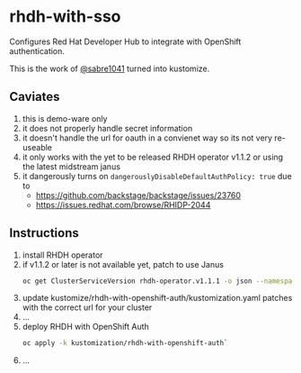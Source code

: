# rhdh-with-sso

Configures Red Hat Developer Hub to integrate with OpenShift authentication.

This is the work of [@sabre1041](https://github.com/sabre1041) turned into kustomize.

## Caviates

1. this is demo-ware only
2. it does not properly handle secret information
3. it doesn't handle the url for oauth in a convienet way so its not very re-useable
4. it only works with the yet to be released RHDH operator v1.1.2 or using the latest midstream janus
5. it dangerously turns on `dangerouslyDisableDefaultAuthPolicy: true` due to
   * https://github.com/backstage/backstage/issues/23760
   * https://issues.redhat.com/browse/RHIDP-2044

## Instructions

1. install RHDH operator
2. if v1.1.2 or later is not available yet, patch to use Janus
   ```sh
   oc get ClusterServiceVersion rhdh-operator.v1.1.1 -o json --namespace rhdh-operator | jq '(.spec.install.spec.deployments[] | select(.name == "rhdh-operator").spec.template.spec.containers[] | select(.name == "manager")).image = "quay.io/janus-idp/operator:latest"' | oc apply -f - --namespace rhdh-operator
   ```
3. update kustomize/rhdh-with-openshift-auth/kustomization.yaml patches with the correct url for your cluster
4. ...
5. deploy RHDH with OpenShift Auth
   ```sh
   oc apply -k kustomization/rhdh-with-openshift-auth`
   ```
6. ...
